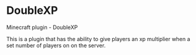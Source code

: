 # DoubleXP
Minecraft plugin - DoubleXP

This is a plugin that has the ability to give players an xp multiplier when a set number of players on on the server.


